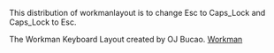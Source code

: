 This distribution of workmanlayout is to change Esc to Caps_Lock and Caps_Lock to Esc.

The Workman Keyboard Layout created by OJ Bucao.
[Workman](https://workmanlayout.org)
